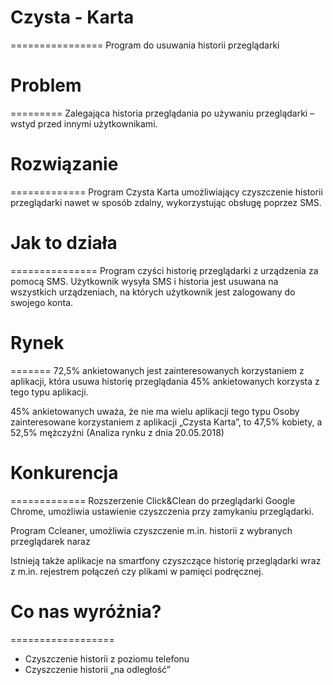 

# Czysta - Karta
================
Program do usuwania historii przeglądarki
# Problem
=========
Zalegająca historia przeglądania po używaniu przeglądarki – wstyd przed innymi użytkownikami.
# Rozwiązanie
=============
Program Czysta Karta umożliwiający czyszczenie historii przeglądarki nawet w sposób zdalny, wykorzystując obsługę poprzez SMS.
# Jak to działa
===============
Program czyści historię przeglądarki z urządzenia za pomocą SMS. 
Użytkownik wysyła SMS i historia jest usuwana na wszystkich urządzeniach,
na których użytkownik jest zalogowany do swojego konta. 
# Rynek
=======
72,5% ankietowanych jest zainteresowanych korzystaniem z aplikacji, która usuwa historię przeglądania
45% ankietowanych korzysta z tego typu aplikacji.

45% ankietowanych uważa, że nie ma wielu aplikacji tego typu
Osoby zainteresowane korzystaniem z aplikacji „Czysta Karta”, to 47,5% kobiety, a 52,5% mężczyźni
(Analiza rynku z dnia 20.05.2018)
# Konkurencja
=============
Rozszerzenie Click&Clean do przeglądarki Google Chrome, umożliwia ustawienie czyszczenia przy 
zamykaniu przeglądarki.

Program Ccleaner, umożliwia czyszczenie m.in. historii z wybranych przeglądarek naraz

Istnieją także aplikacje na smartfony czyszczące historię przeglądarki wraz 
z m.in. rejestrem połączeń czy plikami
w pamięci podręcznej.

# Co nas wyróżnia?
==================
- Czyszczenie historii z poziomu telefonu
- Czyszczenie historii „na odległość”















